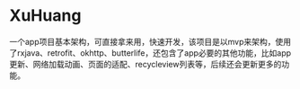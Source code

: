 # XuHuang
一个app项目基本架构，可直接拿来用，快速开发，该项目是以mvp来架构，使用了rxjava、retrofit、okhttp、butterlife，还包含了app必要的其他功能，比如app更新、网络加载动画、页面的适配、recycleview列表等，后续还会更新更多的功能。

